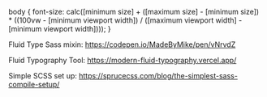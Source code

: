 body {
  font-size: calc([minimum size] + ([maximum size] - [minimum size]) * 
  ((100vw - [minimum viewport width]) / ([maximum viewport width] - [minimum viewport width])));
}

Fluid Type Sass mixin:
https://codepen.io/MadeByMike/pen/vNrvdZ

Fluid Typography Tool: https://modern-fluid-typography.vercel.app/

Simple SCSS set up: https://sprucecss.com/blog/the-simplest-sass-compile-setup/